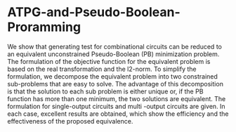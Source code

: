 # ATPG-and-Pseudo-Boolean-Proramming
 We show that generating test for combinational circuits can be reduced to an equivalent unconstrained Pseudo-Boolean (PB) minimization problem. 
 The formulation of the objective function for the equivalent problem is based on the real transformation and the l2-norm. To simplify the formulation, 
 we decompose the equivalent problem into two constrained sub-problems that are easy to solve. The advantage of this decomposition is that the solution 
 to each sub problem is either unique or, if the PB function has more than one minimum, the two solutions are equivalent. The formulation for single-output 
 circuits and multi -output circuits are given. In each case, excellent results are obtained, which show the efficiency and the effectiveness of 
 the proposed equivalence.

